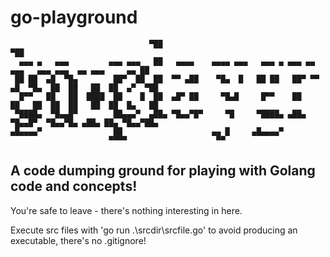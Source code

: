 # go-playground

```
                               ▀██                                                                  ▀██  
  ▄▄▄ ▄   ▄▄▄         ▄▄▄ ▄▄▄   ██   ▄▄▄▄    ▄▄▄▄ ▄▄▄   ▄▄▄ ▄ ▄▄▄ ▄▄    ▄▄▄   ▄▄▄ ▄▄▄  ▄▄ ▄▄▄     ▄▄ ██  
 ██ ██  ▄█  ▀█▄        ██▀  ██  ██  ▀▀ ▄██    ▀█▄  █   ██ ██   ██▀ ▀▀ ▄█  ▀█▄  ██  ██   ██  ██  ▄▀  ▀██  
  █▀▀   ██   ██  ████  ██    █  ██  ▄█▀ ██     ▀█▄█     █▀▀    ██     ██   ██  ██  ██   ██  ██  █▄   ██  
 ▀████▄  ▀█▄▄█▀        ██▄▄▄▀  ▄██▄ ▀█▄▄▀█▀     ▀█     ▀████▄ ▄██▄     ▀█▄▄█▀  ▀█▄▄▀█▄ ▄██▄ ██▄ ▀█▄▄▀██▄ 
▄█▄▄▄▄▀                ██                    ▄▄ █     ▄█▄▄▄▄▀                                            
                      ▀▀▀▀                    ▀▀                                                         
```

## A code dumping ground for playing with Golang code and concepts!

You're safe to leave - there's nothing interesting in here.

Execute src files with 'go run .\srcdir\srcfile.go' to avoid producing an executable, there's no .gitignore!